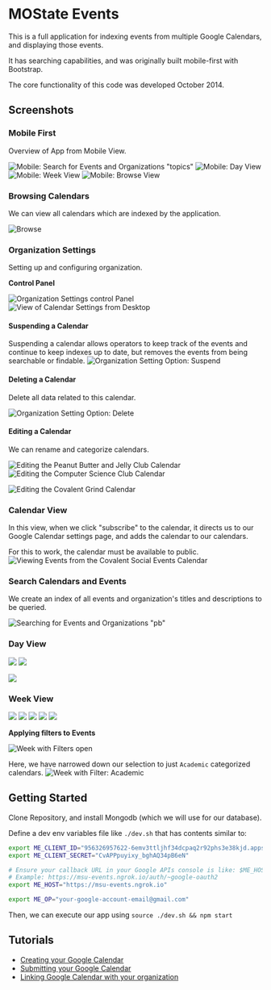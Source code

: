 MOState Events
======

This is a full application for indexing events from multiple Google Calendars, and displaying those events.

It has searching capabilities, and was originally built mobile-first with Bootstrap.

The core functionality of this code was developed October 2014.

## Screenshots

### Mobile First

Overview of App from Mobile View.

![Mobile: Search for Events and Organizations "topics"](screenshots/mobile_search_query=topics.png)
![Mobile: Day View](screenshots/mobile_day_1.png)
![Mobile: Week View](screenshots/mobile_week_1.png)
![Mobile: Browse View](screenshots/mobile_browse_filter=open.png)


### Browsing Calendars

We can view all calendars which are indexed by the application.

![Browse](screenshots/browse_1.png)

### Organization Settings

Setting up and configuring organization.

**Control Panel**

![Organization Settings control Panel](screenshots/organization_settings_1.png)
![View of Calendar Settings from Desktop](screenshots/organization_settings_desktop.png)

#### Suspending a Calendar

Suspending a calendar allows operators to keep track of the events and continue to keep indexes up to date,
but removes the events from being searchable or findable.
![Organization Setting Option: Suspend](screenshots/organization_settings_option=suspend_1.png)

#### Deleting a Calendar

Delete all data related to this calendar.

![Organization Setting Option: Delete](screenshots/organization_settings_option=delete_1.png)

#### Editing a Calendar

We can rename and categorize calendars.

![Editing the Peanut Butter and Jelly Club Calendar](screenshots/organization_settings_peanut-butter-jelly-club_1.png)
![Editing the Computer Science Club Calendar](screenshots/organization_settings_computer-science-club_1.png)

![Editing the Covalent Grind Calendar](screenshots/organization_settings_covalent-grind_1.png)

### Calendar View

In this view, when we click "subscribe" to the calendar, it directs us to
our Google Calendar settings page, and adds the calendar to our calendars.

For this to work, the calendar must be available to public.
![Viewing Events from the Covalent Social Events Calendar](screenshots/calendar_covalent-social-events_1.png)

### Search Calendars and Events

We create an index of all events and organization's titles and descriptions to be queried.

![Searching for Events and Organizations "pb"](screenshots/search_pb_1.png)

### Day View

![](screenshots/day_page=3_1-event.png)
![](screenshots/day_page=10.png)

![](screenshots/day_page=10_1-event.png)

### Week View

![](screenshots/week_0.png)
![](screenshots/week_1.png)
![](screenshots/week_1_alt.png)
![](screenshots/week_1_scroll1.png)
![](screenshots/week_1_scroll2.png)

**Applying filters to Events**

![Week with Filters open](screenshots/week_no-filter_1.png)

Here, we have narrowed down our selection to just `Academic` categorized calendars.
![Week with Filter: Academic](screenshots/week_filter=academic_1.png)




## Getting Started

Clone Repository, and install Mongodb (which we will use for our database).

Define a dev env variables file like `./dev.sh` that has contents similar to:

```sh
export ME_CLIENT_ID="956326957622-6emv3ttljhf34dcpaq2r92phs3e38kjd.apps.googleusercontent.com"
export ME_CLIENT_SECRET="CvAPPpuyixy_bghAQ34pB6eN"

# Ensure your callback URL in your Google APIs console is like: $ME_HOST/auth/~google-oauth2
# Example: https://msu-events.ngrok.io/auth/~google-oauth2
export ME_HOST="https://msu-events.ngrok.io"

export ME_OP="your-google-account-email@gmail.com"
```

Then, we can execute our app using `source ./dev.sh && npm start`

## Tutorials
 * [Creating your Google Calendar](/pages/tutorials/create-google-calendar.md)
 * [Submitting your Google Calendar](/pages/tutorials/submitting-your-google-calendar.md)
 * [Linking Google Calendar with your organization](/pages/tutorials/linking-google-calendar-with-your-organization.md)
